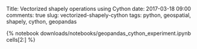 Title: Vectorized shapely operations using Cython
date: 2017-03-18 09:00
comments: true
slug: vectorized-shapely-cython
tags: python, geospatial, shapely, cython, geopandas

{% notebook downloads/notebooks/geopandas_cython_experiment.ipynb cells[2:] %}
